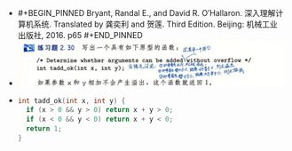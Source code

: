 - #+BEGIN_PINNED
  Bryant, Randal E., and David R. O’Hallaron. 深入理解计算机系统. Translated by 龚奕利 and 贺莲. Third Edition. Beijing: 机械工业出版社, 2016. p65
  #+END_PINNED
- ![image.png](../assets/image_1670307037037_0.png)
- ```C
  int tadd_ok(int x, int y) {
    if (x > 0 && y > 0) return x + y > 0;
    if (x < 0 && y < 0) return x + y < 0;
    return 1;
  }
  ```